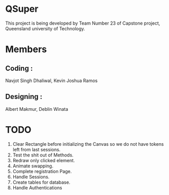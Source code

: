 # QSuper
This project is being developed by Team Number 23 of Capstone project, Queensland university of Technology.

# Members
## Coding :
Navjot Singh Dhaliwal, Kevin Joshua Ramos <br />
## Designing :
Albert Makmur, Deblin Winata

# TODO
1. Clear Rectangle before initializing the Canvas so we do not have tokens left from last sessions.
2. Test the shit out of Methods.
3. Redraw only clicked element.
4. Animate swapping.
5. Complete registration Page.
6. Handle Sessions.
7. Create tables for database.
8. Handle Authentications
